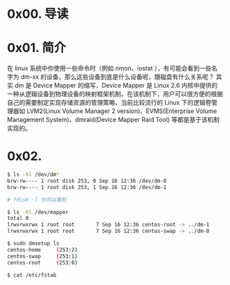 # 0x00. 导读

# 0x01. 简介

在 linux 系统中你使用一些命令时（例如 nmon、iostat ），有可能会看到一些名字为 dm-xx 的设备，那么这些设备到底是什么设备呢，跟磁盘有什么关系呢？ 其实 dm 是 Device Mapper 的缩写，Device Mapper 是 Linux 2.6 内核中提供的一种从逻辑设备到物理设备的映射框架机制，在该机制下，用户可以很方便的根据自己的需要制定实现存储资源的管理策略，当前比较流行的 Linux 下的逻辑卷管理器如 LVM2(Linux Volume Manager 2 version)、EVMS(Enterprise Volume Management System)、dmraid(Device Mapper Raid Tool) 等都是基于该机制实现的。

# 0x02. 

```bash
$ ls -hl /dev/dm*
brw-rw---- 1 root disk 253, 0 Sep 16 12:36 /dev/dm-0
brw-rw---- 1 root disk 253, 1 Sep 16 12:36 /dev/dm-1

# fdisk -l 也可以看到

$ ls -hl /dev/mapper  
total 0
lrwxrwxrwx 1 root root       7 Sep 16 12:36 centos-root -> ../dm-1
lrwxrwxrwx 1 root root       7 Sep 16 12:36 centos-swap -> ../dm-0

$ sudo dmsetup ls
centos-home     (253:2)
centos-swap     (253:1)
centos-root     (253:0)

$ cat /etc/fstab
```